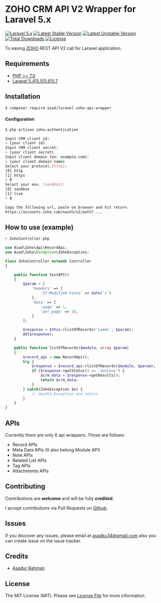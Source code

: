 # ZOHO CRM API V2 Wrapper for Laravel 5.x

[![Laravel 5.x](https://img.shields.io/badge/Laravel-5.x-orange.svg)](http://laravel.com)
[![Latest Stable Version](https://img.shields.io/packagist/v/asad/laravel-zoho-api-wrapper.svg)](https://packagist.org/packages/asad/laravel-zoho-api-wrapper)
[![Latest Unstable Version](https://poser.pugx.org/asad/laravel-zoho-api-wrapper/v/unstable.svg)](https://packagist.org/packages/asad/laravel-zoho-api-wrapper)
[![Total Downloads](https://poser.pugx.org/asad/laravel-zoho-api-wrapper/downloads.png)](https://packagist.org/packages/asad/laravel-zoho-api-wrapper)
[![License](https://img.shields.io/github/license/mashape/apistatus.svg)](https://packagist.org/packages/asad/laravel-zoho-api-wrapper)

To easing [ZOHO](https://www.zoho.com/crm/developer/docs/api/overview.html) REST API V2 call for Laravel application.

## Requirements
- [PHP >= 7.0](http://php.net/)
- [Laravel 5.4|5.5|5.6|5.7](https://github.com/laravel/framework)

## Installation
```bash
$ composer require asad/laravel-zoho-api-wrapper
```

#### Configuration
```bash
$ php artisan zoho:authentication

Input CRM client id:
> (your client id)
Input CRM client secret:
> (your client secret)
Input client domain (ex: example.com):
> (your client domain name)
Select your protocol.[http]:
[0] http
[1] https
> 0
Select your env. [sandbox]:
[0] sandbox
[1] live
> 0

Copy the following url, paste on browser and hit return.
https://accounts.zoho.com/oauth/v2/auth?....

```

## How to use (example)

```php
> ZohoController.php

use Asad\Zoho\Api\RecordApi;
use Asad\Zoho\Exception\ZohoException;

Class ZohoController extends Controller
{

    public function testAPI()
    {
        $param = [
            'headers' => [
                'If-Modified-Since' => date('c')
            ],
            'data' => [
                'page' => 1,
                'per_page' => 20,
            ]
        ];

        $response = $this->listOfRecords('Leads', $param);
        dd($response);
    }

    public function listOfRecords($module, array $param)
    {   
        $record_api = new RecordApi();
        try {
            $response = $record_api->listOfRecords($module, $param);
            if ($response->getStatus() == 'success') {
                $crm_data = $response->getResults();
                return $crm_data;
            }
        } catch(ZohoException $e) {
            // Handle Exception and return
        }
    }
}

```

## APIs
Currently there are only 6 api wrappers.
Those are follows:
- Record APIs
- Meta Data APIs (It also belong Module API)
- Note APIs
- Related List APIs
- Tag APIs
- Attachments APIs

## Contributing

Contributions are **welcome** and will be fully **credited**.

I accept contributions via Pull Requests on [Github](https://github.com/asadku34/zoho-api-wrapper/pulls).

## Issues

If you discover any issues, please email at [asadku34@gmail.com](mailto:asadku34@gmail.com) also you can create issue on the issue tracker.

## Credits

- [Asadur Rahman](https://github.com/asadku34)

## License

The MIT License (MIT). Please see [License File](https://github.com/asad/laravel-zoho-api-wrapper/blob/master/LICENSE.md) for more information.